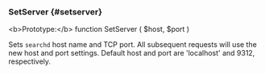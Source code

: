 ### SetServer {#setserver}

&lt;b&gt;Prototype:&lt;/b&gt; function SetServer ( $host, $port )

Sets `searchd` host name and TCP port. All subsequent requests will use the new host and port settings. Default host and port are &#039;localhost&#039; and 9312, respectively.